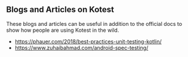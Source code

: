 ## Blogs and Articles on Kotest

These blogs and articles can be useful in addition to the official docs to show how people are using Kotest in the wild.

* https://phauer.com/2018/best-practices-unit-testing-kotlin/
* https://www.zuhaibahmad.com/android-spec-testing/
